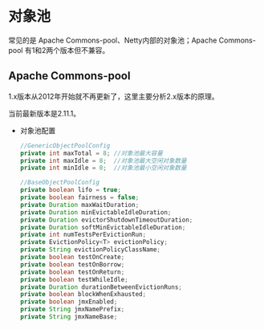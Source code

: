 # 对象池

常见的是 Apache Commons-pool、Netty内部的对象池；Apache Commons-pool 有1和2两个版本但不兼容。

## Apache Commons-pool 

1.x版本从2012年开始就不再更新了，这里主要分析2.x版本的原理。

当前最新版本是2.11.1。

+ 对象池配置

  ```java
  //GenericObjectPoolConfig
  private int maxTotal = 8;	//对象池最大容量
  private int maxIdle = 8;	//对象池最大空闲对象数量
  private int minIdle = 0;	//对象池最小空闲对象数量
  
  //BaseObjectPoolConfig
  private boolean lifo = true;
  private boolean fairness = false;
  private Duration maxWaitDuration;
  private Duration minEvictableIdleDuration;
  private Duration evictorShutdownTimeoutDuration;
  private Duration softMinEvictableIdleDuration;
  private int numTestsPerEvictionRun;
  private EvictionPolicy<T> evictionPolicy;
  private String evictionPolicyClassName;
  private boolean testOnCreate;
  private boolean testOnBorrow;
  private boolean testOnReturn;
  private boolean testWhileIdle;
  private Duration durationBetweenEvictionRuns;
  private boolean blockWhenExhausted;
  private boolean jmxEnabled;
  private String jmxNamePrefix;
  private String jmxNameBase;
  ```

  